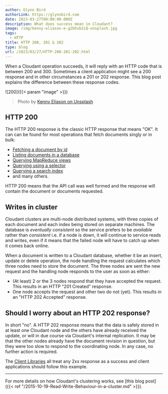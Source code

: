 ```yaml
---
author: Glynn Bird
authorLink: https://glynnbird.com
date: 2023-03-27T00:00:00.000Z
description: What does success mean in Cloudant?
image: /img/kenny-eliason-e-g2bhvb2iQ-unsplash.jpg
tags:
  - HTTP
title: HTTP 200, 201 & 202
type: blog
url: /2023/03/27/HTTP-200-201-202.html
---
```



When a Cloudant operation succeeds, it will reply with an HTTP code that is between 200 and 300. Sometimes a client application might see a 200 response and in other circumstances a 201 or 202 response. This blog post explains the difference between these response codes.

![200]({{< param "image" >}})
> Photo by [Kenny Eliason on Unsplash](https://unsplash.com/photos/e-g2bhvb2iQ)
  
## HTTP 200

The HTTP 200 response is the classic HTTP response that means "OK". It can can be found for most operations that fetch documents singly or in bulk:

- [Fetching a document by id](https://cloud.ibm.com/apidocs/cloudant#getdocument)
- [Listing documents in a database](https://cloud.ibm.com/apidocs/cloudant#postalldocs)
- [Querying MapReduce views](https://cloud.ibm.com/apidocs/cloudant#getview)
- [Querying using a selector](https://cloud.ibm.com/apidocs/cloudant#postfind)
- [Querying a search index](https://cloud.ibm.com/apidocs/cloudant#postsearch)
- and many others.

HTTP 200 means that the API call was well formed and the response will contain the document or documents requested.

## Writes in cluster

Cloudant clusters are multi-node distributed systems, with three copies of each document and each index being stored on separate machines. The database is _eventually consistent_ so the service prefers to be _available_ rather than _consistent_ i.e. if a node is down, it will continue to service reads and writes, even if it means that the failed node will have to catch up when it comes back online.

When a document is written to a Cloudant database, whether it be an insert, update or delete operation, the node handling the request calculates which three nodes need to store the document. The three nodes are sent the new request and the handling node responds to the user as soon as either:

- (At least) 2 or the 3 nodes respond that they have accepted the request. This results in an HTTP "201 Created" response. 
- One node accepts the request and other two do not (yet). This results in an "HTTP 202 Accepted" response.

## Should I worry about an HTTP 202 response?

In short "no". A HTTP 202 response means that the data is safely stored in at least one Cloudant node and the others have already received the update, or will in due course via Cloudant's internal replication. It may be that the other nodes already have the document revision in question, but they were too slow to respond to the coordinating node. In any case, no further action is required.

The [Client Libraries](https://cloud.ibm.com/docs/Cloudant?topic=Cloudant-client-libraries) all treat any 2xx response as a success and client applications should follow this example.

----

For more details on how Cloudant's clustering works, see [this blog post]({{< ref "/2015-10-19-Read-Write-Behaviour-in-a-cluster.md" >}}).
